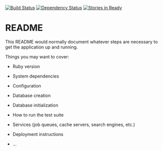 [![Build Status](https://travis-ci.org/WhiteWhiskey/estore.svg?branch=master)](https://travis-ci.org/WhiteWhiskey/estore)
[![Dependency Status](https://gemnasium.com/badges/github.com/WhiteWhiskey/estore.svg)](https://gemnasium.com/github.com/WhiteWhiskey/estore)
[![Stories in Ready](https://badge.waffle.io/WhiteWhiskey/estore.png?label=ready&title=Ready)](https://waffle.io/WhiteWhiskey/estore?utm_source=badge)
# README

This README would normally document whatever steps are necessary to get the
application up and running.

Things you may want to cover:

* Ruby version

* System dependencies

* Configuration

* Database creation

* Database initialization

* How to run the test suite

* Services (job queues, cache servers, search engines, etc.)

* Deployment instructions

* ...
